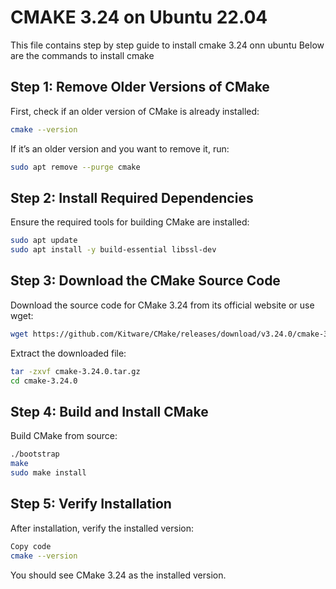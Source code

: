 # CMAKE 3.24 on Ubuntu 22.04 

This file contains step by step guide to install cmake 3.24 onn ubuntu
Below are the commands to install cmake

## Step 1: Remove Older Versions of CMake
First, check if an older version of CMake is already installed:

```bash
cmake --version
```
If it’s an older version and you want to remove it, run:

```bash
sudo apt remove --purge cmake
```
## Step 2: Install Required Dependencies
Ensure the required tools for building CMake are installed:

```bash
sudo apt update
sudo apt install -y build-essential libssl-dev
```
## Step 3: Download the CMake Source Code
Download the source code for CMake 3.24 from its official website or use wget:


```bash
wget https://github.com/Kitware/CMake/releases/download/v3.24.0/cmake-3.24.0.tar.gz
```
Extract the downloaded file:

```bash
tar -zxvf cmake-3.24.0.tar.gz
cd cmake-3.24.0
```
## Step 4: Build and Install CMake
Build CMake from source:

```bash
./bootstrap
make
sudo make install
```

## Step 5: Verify Installation
After installation, verify the installed version:

```bash
Copy code
cmake --version
```
You should see CMake 3.24 as the installed version.


